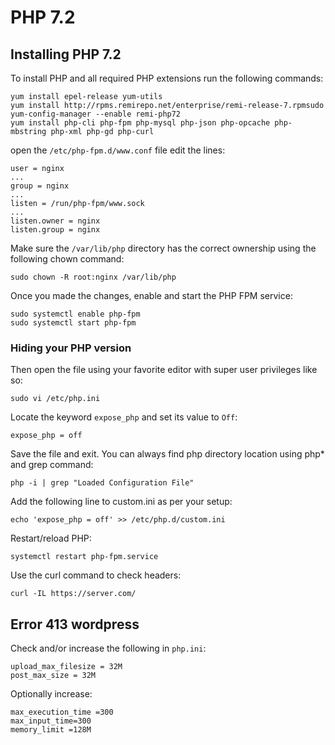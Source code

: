 # PHP 7.2

## Installing PHP 7.2
To install PHP and all required PHP extensions run the following commands:
```
yum install epel-release yum-utils
yum install http://rpms.remirepo.net/enterprise/remi-release-7.rpmsudo yum-config-manager --enable remi-php72
yum install php-cli php-fpm php-mysql php-json php-opcache php-mbstring php-xml php-gd php-curl
```

open the `/etc/php-fpm.d/www.conf` file edit the lines:
```
user = nginx
...
group = nginx
...
listen = /run/php-fpm/www.sock
...
listen.owner = nginx
listen.group = nginx
```

Make sure the `/var/lib/php` directory has the correct ownership using the following chown command:
```
sudo chown -R root:nginx /var/lib/php
```

Once you made the changes, enable and start the PHP FPM service:
```
sudo systemctl enable php-fpm
sudo systemctl start php-fpm
```

### Hiding your PHP version
Then open the file using your favorite editor with super user privileges like so:
```
sudo vi /etc/php.ini
```

Locate the keyword `expose_php` and set its value to `Off`:
```
expose_php = off
```

Save the file and exit.
You can always find php directory location using php* and grep command:
```
php -i | grep "Loaded Configuration File"
```

Add the following line to custom.ini as per your setup:
```
echo 'expose_php = off' >> /etc/php.d/custom.ini
```

Restart/reload PHP:
```
systemctl restart php-fpm.service
```

Use the curl command to check headers:
```
curl -IL https://server.com/
```

## Error 413 wordpress
Check and/or increase the following in `php.ini`:
```
upload_max_filesize = 32M
post_max_size = 32M
```

Optionally increase:
```
max_execution_time =300
max_input_time=300
memory_limit =128M
```